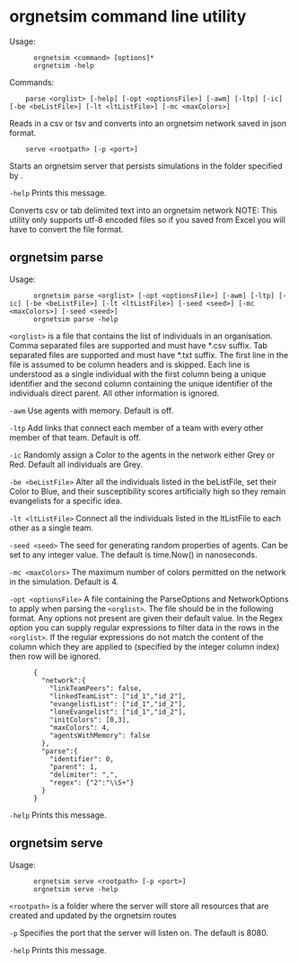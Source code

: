 # orgnetsim command line utility
Usage:
```
      orgnetsim <command> [options]*
      orgnetsim -help
```
Commands:
```
    parse <orglist> [-help] [-opt <optionsFile>] [-awm] [-ltp] [-ic] [-be <beListFile>] [-lt <ltListFile>] [-mc <maxColors>]
```

Reads in a csv or tsv and converts into an orgnetsim network saved in json format.
```
    serve <rootpath> [-p <port>]
```

Starts an orgnetsim server that persists simulations in the folder specified by <rootpath>.

`-help`
Prints this message.

Converts csv or tab delimited text into an orgnetsim network
NOTE: This utility only supports utf-8 encoded files so if you saved from Excel you will
      have to convert the file format.

## orgnetsim parse
Usage:
```
      orgnetsim parse <orglist> [-opt <optionsFile>] [-awm] [-ltp] [-ic] [-be <beListFile>] [-lt <ltListFile>] [-seed <seed>] [-mc <maxColors>] [-seed <seed>]
      orgnetsim parse -help
```

`<orglist>`
is a file that contains the list of individuals in an organisation.
Comma separated files are supported and must have *.csv suffix.
Tab separated files are supported and must have *.txt suffix.
The first line in the file is assumed to be column headers and is skipped.
Each line is understood as a single individual with the first column being a unique
identifier and the second column containing the unique identifier of the individuals
direct parent. All other information is ignored.

`-awm`
Use agents with memory. Default is off.

`-ltp`
Add links that connect each member of a team with every other member of that team.
Default is off.

`-ic`
Randomly assign a Color to the agents in the network either Grey or Red. Default all
individuals are Grey.

`-be <beListFile>`
Alter all the individuals listed in the beListFile, set their Color to Blue, and
their susceptibility scores artificially high so they remain evangelists for a
specific idea.

`-lt <ltListFile>`
Connect all the individuals listed in the ltListFile to each other as a single team.

`-seed <seed>`
The seed for generating random properties of agents. Can be set to any integer value.
The default is time.Now() in nanoseconds.

`-mc <maxColors>`
The maximum number of colors permitted on the network in the simulation. Default
is 4.

`-opt <optionsFile>`
A file containing the ParseOptions and NetworkOptions to apply when parsing the `<orglist>`.
The file should be in the following format. Any options not present are given their
default value. In the Regex option you can supply regular expressions to filter data in
the rows in the `<orglist>`. If the regular expressions do not match the content of the column
which they are applied to (specified by the integer column index) then row will be ignored.
```
      {
        "network":{
          "linkTeamPeers": false,
          "linkedTeamList": ["id_1","id_2"],
          "evangelistList": ["id_1","id_2"],
          "loneEvangelist": ["id_1","id_2"],
          "initColors": [0,3],
          "maxColors": 4,
          "agentsWithMemory": false
        },
        "parse":{
          "identifier": 0,
          "parent": 1,
          "delimiter": ",",
          "regex": {"2":"\\S+"}
        }
      }
```

`-help`
Prints this message.

## orgnetsim serve
Usage:
```
      orgnetsim serve <rootpath> [-p <port>]
      orgnetsim serve -help
```

`<rootpath>`
is a folder where the server will store all resources that are created and updated by the
orgnetsim routes

`-p`
Specifies the port that the server will listen on. The default is 8080.

`-help`
Prints this message.